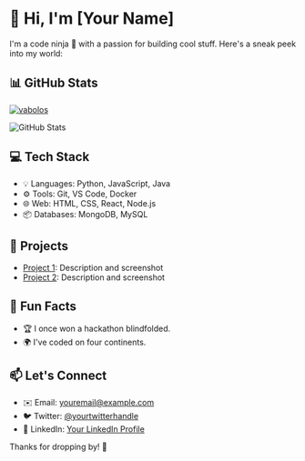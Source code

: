 # 👋 Hi, I'm [Your Name]

I'm a code ninja 🚀 with a passion for building cool stuff. Here's a sneak peek into my world:

## 📊 GitHub Stats

<p align="left"> <a href="https://github.com/ryo-ma/github-profile-trophy"><img src="https://github-profile-trophy.vercel.app/?username=vabolos&theme=tokyonight&no-frame=true" alt="vabolos" /></a> </p>

![GitHub Stats](https://github-readme-stats.vercel.app/api?username=vabolos&show_icons=true&count_private=true&theme=dark)

## 💻 Tech Stack

- 💡 Languages: Python, JavaScript, Java
- ⚙️ Tools: Git, VS Code, Docker
- 🌐 Web: HTML, CSS, React, Node.js
- 📦 Databases: MongoDB, MySQL

## 🚀 Projects

- [Project 1](https://github.com/your-username/project1): Description and screenshot
- [Project 2](https://github.com/your-username/project2): Description and screenshot

## 🌟 Fun Facts

- 🏆 I once won a hackathon blindfolded.
- 🌍 I've coded on four continents.

## 📫 Let's Connect

- ✉️ Email: [youremail@example.com](mailto:youremail@example.com)
- 🐦 Twitter: [@yourtwitterhandle](https://twitter.com/yourtwitterhandle)
- 💼 LinkedIn: [Your LinkedIn Profile](https://www.linkedin.com/in/yourlinkedinprofile)

Thanks for dropping by! 🙌
